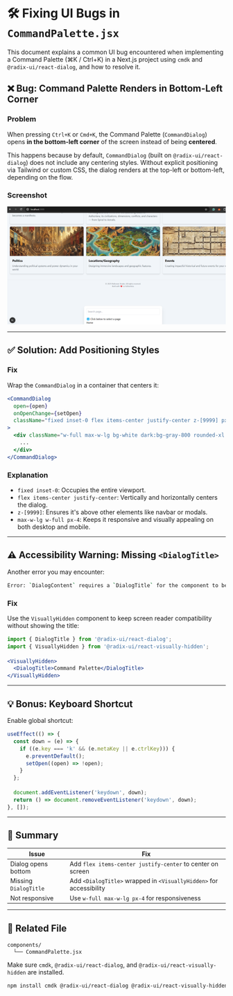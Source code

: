 # 🛠️ Fixing UI Bugs in `CommandPalette.jsx`

This document explains a common UI bug encountered when implementing a Command Palette (⌘K / Ctrl+K) in a Next.js project using `cmdk` and `@radix-ui/react-dialog`, and how to resolve it.

## ❌ Bug: Command Palette Renders in Bottom-Left Corner

### Problem

When pressing `Ctrl+K` or `Cmd+K`, the Command Palette (`CommandDialog`) opens **in the bottom-left corner** of the screen instead of being **centered**.

This happens because by default, `CommandDialog` (built on `@radix-ui/react-dialog`) does not include any centering styles. Without explicit positioning via Tailwind or custom CSS, the dialog renders at the top-left or bottom-left, depending on the flow.

### Screenshot

![Wrong Position](./command-bottom.png)

---

## ✅ Solution: Add Positioning Styles

### Fix

Wrap the `CommandDialog` in a container that centers it:

```jsx
<CommandDialog
  open={open}
  onOpenChange={setOpen}
  className="fixed inset-0 flex items-center justify-center z-[9999] px-4"
>
  <div className="w-full max-w-lg bg-white dark:bg-gray-800 rounded-xl shadow-xl border dark:border-gray-600 p-4">
    ...
  </div>
</CommandDialog>
```

### Explanation

- `fixed inset-0`: Occupies the entire viewport.
- `flex items-center justify-center`: Vertically and horizontally centers the dialog.
- `z-[9999]`: Ensures it's above other elements like navbar or modals.
- `max-w-lg w-full px-4`: Keeps it responsive and visually appealing on both desktop and mobile.

---

## ⚠️ Accessibility Warning: Missing `<DialogTitle>`

Another error you may encounter:

```bash
Error: `DialogContent` requires a `DialogTitle` for the component to be accessible for screen reader users.
```

### Fix

Use the `VisuallyHidden` component to keep screen reader compatibility without showing the title:

```jsx
import { DialogTitle } from '@radix-ui/react-dialog';
import { VisuallyHidden } from '@radix-ui/react-visually-hidden';

<VisuallyHidden>
  <DialogTitle>Command Palette</DialogTitle>
</VisuallyHidden>
```

---

## 💡 Bonus: Keyboard Shortcut

Enable global shortcut:

```js
useEffect(() => {
  const down = (e) => {
    if ((e.key === 'k' && (e.metaKey || e.ctrlKey))) {
      e.preventDefault();
      setOpen((open) => !open);
    }
  };

  document.addEventListener('keydown', down);
  return () => document.removeEventListener('keydown', down);
}, []);
```

---

## 🧠 Summary

| Issue                | Fix                                                                 |
|---------------------|----------------------------------------------------------------------|
| Dialog opens bottom | Add `flex items-center justify-center` to center on screen           |
| Missing `DialogTitle` | Add `<DialogTitle>` wrapped in `<VisuallyHidden>` for accessibility |
| Not responsive       | Use `w-full max-w-lg px-4` for responsiveness                        |

---

## 📁 Related File

```
components/
  └── CommandPalette.jsx
```

Make sure `cmdk`, `@radix-ui/react-dialog`, and `@radix-ui/react-visually-hidden` are installed.

```bash
npm install cmdk @radix-ui/react-dialog @radix-ui/react-visually-hidden
```

